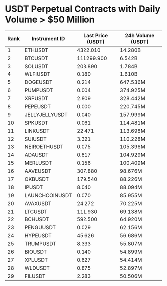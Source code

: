 # USDT Perpetual Contracts with Daily Volume > $50 Million

| Rank | Instrument ID | Last Price (USDT) | 24h Volume (USDT) |
|------|---------------|-------------------|-------------------|
| 1 | ETHUSDT | 4322.010 | 14.280B |
| 2 | BTCUSDT | 111299.900 | 6.542B |
| 3 | SOLUSDT | 203.890 | 1.784B |
| 4 | WLFIUSDT | 0.180 | 1.610B |
| 5 | DOGEUSDT | 0.214 | 647.536M |
| 6 | PUMPUSDT | 0.004 | 374.925M |
| 7 | XRPUSDT | 2.809 | 328.442M |
| 8 | PEPEUSDT | 0.000 | 220.745M |
| 9 | JELLYJELLYUSDT | 0.040 | 157.999M |
| 10 | SPKUSDT | 0.061 | 114.481M |
| 11 | LINKUSDT | 22.471 | 113.698M |
| 12 | SUIUSDT | 3.321 | 110.228M |
| 13 | NEIROETHUSDT | 0.075 | 105.396M |
| 14 | ADAUSDT | 0.817 | 104.929M |
| 15 | MERLUSDT | 0.156 | 100.409M |
| 16 | AAVEUSDT | 307.880 | 98.676M |
| 17 | OKBUSDT | 179.540 | 88.226M |
| 18 | IPUSDT | 8.040 | 88.094M |
| 19 | LAUNCHCOINUSDT | 0.070 | 85.955M |
| 20 | AVAXUSDT | 24.272 | 70.225M |
| 21 | LTCUSDT | 111.930 | 69.138M |
| 22 | BCHUSDT | 592.500 | 64.920M |
| 23 | PENGUUSDT | 0.029 | 62.156M |
| 24 | HYPEUSDT | 45.626 | 56.686M |
| 25 | TRUMPUSDT | 8.333 | 55.807M |
| 26 | BIOUSDT | 0.140 | 54.899M |
| 27 | XPLUSDT | 0.627 | 54.414M |
| 28 | WLDUSDT | 0.875 | 52.897M |
| 29 | FILUSDT | 2.283 | 50.506M |
